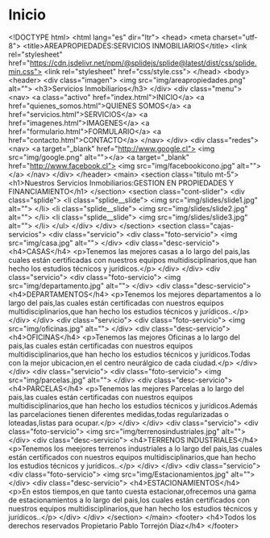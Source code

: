 # Inicio
&lt;!DOCTYPE html> &lt;html lang="es" dir="ltr"> &lt;head>   &lt;meta charset="utf-8">   &lt;title>AREAPROPIEDADES:SERVICIOS INMOBILIARIOS&lt;/title>   &lt;link rel="stylesheet" href="https://cdn.jsdelivr.net/npm/@splidejs/splide@latest/dist/css/splide.min.css">   &lt;link rel="stylesheet" href="css/style.css"> &lt;/head> &lt;body>   &lt;header>     &lt;div class="imagen">       &lt;img  src="img/areapropiedades.png" alt="">              &lt;h3>Servicios Inmobiliarios&lt;/h3>     &lt;/div>     &lt;div class="menu">       &lt;nav>         &lt;a class="activo" href="index.html">INICIO&lt;/a>         &lt;a href="quienes_somos.html">QUIENES SOMOS&lt;/a>         &lt;a href="servicios.html">SERVICIOS&lt;/a>         &lt;a href="imagenes.html">IMAGENES&lt;/a>         &lt;a href="formulario.html">FORMULARIO&lt;/a>         &lt;a href="contacto.html">CONTACTO&lt;/a>       &lt;/nav>     &lt;/div>     &lt;div class="redes">       &lt;nav>         &lt;a target="_blank" href="http://www.google.cl"> &lt;img src="img/google.png" alt="">&lt;/a>                         &lt;a target="_blank" href="http://www.facebook.cl"> &lt;img src="img/facebookicono.jpg" alt="">&lt;/a>       &lt;/nav>     &lt;/div>   &lt;/header>   &lt;main>     &lt;section class="titulo mt-5">       &lt;h1>Nuestros Servicios Inmobiliarios:GESTION EN PROPIEDADES Y FINANCIAMIENTO&lt;/h1>     &lt;/section>     &lt;section class="cont-slider">       &lt;div class="splide">                    &lt;li class="splide__slide"> &lt;img src="img/slides/slide1.jpg" alt="">  &lt;/li>             &lt;li class="splide__slide"> &lt;img src="img/slides/slide2.jpg" alt="">  &lt;/li>             &lt;li class="splide__slide"> &lt;img src="img/slides/slide3.jpg" alt="">  &lt;/li>           &lt;/ul>         &lt;/div>       &lt;/div>     &lt;/section>     &lt;section class="cajas-servicios">       &lt;div class="servicio">         &lt;div class="foto-servicio">           &lt;img src="img/casa.jpg" alt="">         &lt;/div>         &lt;div class="desc-servicio">           &lt;h4>CASAS&lt;/h4>           &lt;p>Tenemos las mejores casas a lo largo del pais,las cuales están certificadas con nuestros equipos multidisciplinarios,que han hecho los estudios técnicos y jurídicos.&lt;/p>         &lt;/div>       &lt;/div>       &lt;div class="servicio">         &lt;div class="foto-servicio">           &lt;img src="img/departamento.jpg" alt="">         &lt;/div>         &lt;div class="desc-servicio">           &lt;h4>DEPARTAMENTOS&lt;/h4>           &lt;p>Tenemos los mejores departamentos a lo largo del pais,las cuales están certificadas con nuestros equipos multidisciplinarios,que han hecho los estudios técnicos y jurídicos..&lt;/p>          &lt;/div>       &lt;/div>       &lt;div class="servicio">         &lt;div class="foto-servicio">           &lt;img src="img/oficinas.jpg" alt="">         &lt;/div>         &lt;div class="desc-servicio">           &lt;h4>OFICINAS&lt;/h4>           &lt;p>Tenemos las mejores Oficinas a lo largo del pais,las cuales están certificadas con nuestros equipos multidisciplinarios,que han hecho los estudios técnicos y jurídicos.Todas con la mejor ubicacion,en el centro neurálgico de cada ciudad.&lt;/p>          &lt;/div>                &lt;/div>       &lt;div class="servicio">         &lt;div class="foto-servicio">           &lt;img src="img/parcelas.jpg" alt="">         &lt;/div>         &lt;div class="desc-servicio">           &lt;h4>PARCELAS&lt;/h4>           &lt;p>Tenemos las mejores Parcelas a lo largo del pais,las cuales están certificadas con nuestros equipos multidisciplinarios,que han hecho los estudios técnicos y jurídicos.Además las parcelaciones tienen diferentes medidas,todas regularizadas o loteadas,listas para ocupar.&lt;/p>         &lt;/div>       &lt;/div>       &lt;div class="servicio">         &lt;div class="foto-servicio">           &lt;img src="img/terrenosindustriales.jpg" alt="">         &lt;/div>         &lt;div class="desc-servicio">           &lt;h4>TERRENOS INDUSTRIALES&lt;/h4>           &lt;p>Tenemos los meejores terrenos industriales a lo largo del pais,las cuales están certificados con nuestros equipos multidisciplinarios,que han hecho los estudios técnicos y jurídicos..&lt;/p>         &lt;/div>       &lt;/div>       &lt;div class="servicio">         &lt;div class="foto-servicio">           &lt;img src="img/Estacionamientos.jpg" alt="">         &lt;/div>         &lt;div class="desc-servicio">           &lt;h4>ESTACIONAMIENTOS&lt;/h4>           &lt;p>En estos tiempos,en que tanto cuesta estacionar,ofrecemos una gama de estacionamientos a lo largo del pais,los cuales están certificados con nuestros equipos multidisciplinarios,que han hecho los estudios técnicos y jurídicos..&lt;/p>         &lt;/div>       &lt;/div>     &lt;/section>   &lt;/main>   &lt;footer>       &lt;h4>Todos los derechos reservados Propietario Pablo Torrejón Díaz&lt;/h4>   &lt;/footer>      
